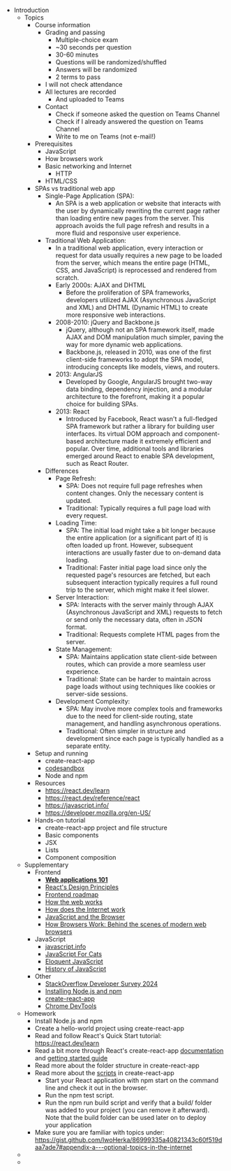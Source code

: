 - Introduction
	- Topics
		- Course information
			- Grading and passing
				- Multiple-choice exam
				- ~30 seconds per question
				- 30-60 minutes
				- Questions will be randomized/shuffled
				- Answers will be randomized
				- 2 terms to pass
			- I will not check attendance
			- All lectures are recorded
				- And uploaded to Teams
			- Contact
				- Check if someone asked the question on Teams Channel
				- Check if I already answered the question on Teams Channel
				- Write to me on Teams (not e-mail!)
		- Prerequisites
			- JavaScript
			- How browsers work
			- Basic networking and Internet
				- HTTP
			- HTML/CSS
		- SPAs vs traditional web app
			- Single-Page Application (SPA):
				- An SPA is a web application or website that interacts with the user by dynamically rewriting the current page rather than loading entire new pages from the server. This approach avoids the full page refresh and results in a more fluid and responsive user experience.
			- Traditional Web Application:
				- In a traditional web application, every interaction or request for data usually requires a new page to be loaded from the server, which means the entire page (HTML, CSS, and JavaScript) is reprocessed and rendered from scratch.
				- Early 2000s: AJAX and DHTML
					- Before the proliferation of SPA frameworks, developers utilized AJAX (Asynchronous JavaScript and XML) and DHTML (Dynamic HTML) to create more responsive web interactions.
				- 2008-2010: jQuery and Backbone.js
					- jQuery, although not an SPA framework itself, made AJAX and DOM manipulation much simpler, paving the way for more dynamic web applications.
					- Backbone.js, released in 2010, was one of the first client-side frameworks to adopt the SPA model, introducing concepts like models, views, and routers.
				- 2013: AngularJS
					- Developed by Google, AngularJS brought two-way data binding, dependency injection, and a modular architecture to the forefront, making it a popular choice for building SPAs.
				- 2013: React
					- Introduced by Facebook, React wasn't a full-fledged SPA framework but rather a library for building user interfaces. Its virtual DOM approach and component-based architecture made it extremely efficient and popular. Over time, additional tools and libraries emerged around React to enable SPA development, such as React Router.
			- Differences
				- Page Refresh:
					- SPA: Does not require full page refreshes when content changes. Only the necessary content is updated.
					- Traditional: Typically requires a full page load with every request.
				- Loading Time:
					- SPA: The initial load might take a bit longer because the entire application (or a significant part of it) is often loaded up front. However, subsequent interactions are usually faster due to on-demand data loading.
					- Traditional: Faster initial page load since only the requested page's resources are fetched, but each subsequent interaction typically requires a full round trip to the server, which might make it feel slower.
				- Server Interaction:
					- SPA: Interacts with the server mainly through AJAX (Asynchronous JavaScript and XML) requests to fetch or send only the necessary data, often in JSON format.
					- Traditional: Requests complete HTML pages from the server.
				- State Management:
					- SPA: Maintains application state client-side between routes, which can provide a more seamless user experience.
					- Traditional: State can be harder to maintain across page loads without using techniques like cookies or server-side sessions.
				- Development Complexity:
					- SPA: May involve more complex tools and frameworks due to the need for client-side routing, state management, and handling asynchronous operations.
					- Traditional: Often simpler in structure and development since each page is typically handled as a separate entity.
		- Setup and running
			- create-react-app
			- [codesandbox](https://codesandbox.io/)
			- Node and npm
		- Resources
			- https://react.dev/learn
			- https://react.dev/reference/react
			- https://javascript.info/
			- https://developer.mozilla.org/en-US/
		- Hands-on tutorial
			- create-react-app project and file structure
			- Basic components
			- JSX
			- Lists
			- Component composition
	- Supplementary
		- Frontend
			- [**Web applications 101**](https://www.robinwieruch.de/web-applications/)
			- [React's Design Principles](https://legacy.reactjs.org/docs/design-principles.html)
			- [Frontend roadmap]([https://roadmap.sh/frontend](https://roadmap.sh/frontend))
			- [How the web works](https://developer.mozilla.org/en-US/docs/Learn/Getting_started_with_the_web/How_the_Web_works)
			- [How does the Internet work](https://developer.mozilla.org/en-US/docs/Learn/Common_questions/How_does_the_Internet_work)
			- [JavaScript and the Browser](https://eloquentjavascript.net/14_browser.html)
			- [How Browsers Work: Behind the scenes of modern web browsers](https://www.html6rocks.com/en/tutorials/internals/howbrowserswork/)
		- JavaScript
			- [javascript.info](https://javascript.info/)
			- [JavaScript For Cats](http://jsforcats.com/)
			- [Eloquent JavaScript]([https://eloquentjavascript.net/index.html](https://eloquentjavascript.net/index.html))
			- [History of JavaScript](https://www.youtube.com/watch?v=Sh7lK57Cuk4&list=PL0vfts4VzfNixzfaQWwDUg3W5TRbE7CyI&index=3&ab_channel=Fireship)
		- Other
			- [StackOverflow Developer Survey 2024](https://survey.stackoverflow.co/2023/)
			- [Installing Node.js and npm](https://docs.npmjs.com/downloading-and-installing-node-js-and-npm)
			- [create-react-app](https://create-react-app.dev/)
			- [Chrome DevTools](https://developer.chrome.com/docs/devtools/)
	- Homework
		- Install Node.js and npm
		- Create a hello-world project using create-react-app
		- Read and follow React's Quick Start tutorial: https://react.dev/learn
		- Read a bit more through React's create-react-app [documentation](https://github.com/facebook/create-react-app) and [getting started guide](https://create-react-app.dev/docs/getting-started/)
		- Read more about the folder structure in create-react-app
		- Read more about the [scripts](https://create-react-app.dev/docs/available-scripts/) in create-react-app
			- Start your React application with npm start on the command line and check it out in the
			  browser.  
			- Run the npm test script.
			- Run the npm run build script and verify that a build/ folder was added to your project
			  (you can remove it afterward). Note that the build folder can be used later on to deploy  
			  your application  
		- Make sure you are familiar with topics under: https://gist.github.com/IwoHerka/86999335a40821343c60f519daa7ade7#appendix-a---optional-topics-in-the-internet
	-
	-
